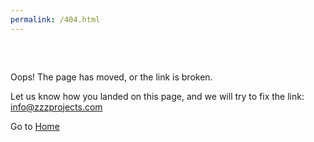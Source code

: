 ```yaml
---
permalink: /404.html
---
```


<div style="margin-top: 60px;"></div>
Oops! The page has moved, or the link is broken.

Let us know how you landed on this page, and we will try to fix the link: <a href="mailto:info@zzzprojects.com">info@zzzprojects.com</a>

Go to <a href="http://entityframework-faq.net/">Home</a>
